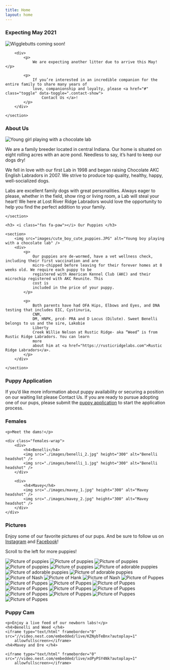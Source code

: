 ```yaml
---
title: Home
layout: home
---
```


<article id="coming-2021">
    <h3> <i class="fas fa-paw"></i> Expecting May 2021 </h3>
    <section class="row">
        <img src="images/puppies1.JPG" alt="Wigglebutts coming soon!" class="img-banner" />

        <div>
            <p>
                We are expecting another litter due to arrive this May! </p>

            <p>
                If you’re interested in an incredible companion for the entire family to share many years of
                love, companionship and loyalty, please <a href="#" class="toggle" data-toggle=".contact-show">
                    Contact Us </a>!
            </p>
        </div>

    </section>
</article>

<article id="about">
    <h3> <i class="fas fa-paw"></i> About Us </h3>
    <section>
        <img src="images/cute_girl_cute_puppies.JPG" alt="Young girl playing with a chocolate lab" />
        <div>
            <p>
                We are a family breeder located in central Indiana. Our home is situated on eight rolling acres
                with
                an acre pond. Needless to say, it’s hard to keep our dogs dry!
            </p>
            <p>
                We fell in love with our first Lab in
                1998 and began raising Chocolate AKC English Labradors in 2007. We strive to produce top
                quality,
                healthy, happy, well-socialized dogs.
            </p>
            <p>Labs are excellent family dogs with great personalities.
                Always eager to please, whether in the field, show ring or living room, a Lab will steal your
                heart!
                We here at Lost River Ridge Labradors would love the opportunity to help you find the perfect
                addition to your family.
            </p>
        </div>

    </section>

    <h3> <i class="fas fa-paw"></i> Our Puppies </h3>

    <section>
        <img src="images/cute_boy_cute_puppies.JPG" alt="Young boy playing with a chocolate lab" />
        <div>
            <p>
                Our puppies are de-wormed, have a vet wellness check, including their first vaccination and are
                micro-chipped before leaving for their forever homes at 8 weeks old. We require each puppy to be
                registered with American Kennel Club (AKC) and their microchip registered with AKC Reunite. This
                cost is
                included in the price of your puppy.
            </p>

            <p>
                Both parents have had OFA Hips, Elbows and Eyes, and DNA testing that includes EIC, Cystinuria,
                CNM,
                DM, HNPK, prcd- PRA and D Locus (Dilute). Sweet Benelli belongs to us and the sire, Lakobie
                Liberty
                Creek Willie Nelson at Rustic Ridge- aka “Weed” is from Rustic Ridge Labradors. You can learn
                more
                about him at <a href="https://rusticridgelabs.com">Rustic Ridge Labradors</a>.
            </p>
        </div>

    </section>
</article>

<section>
    <h3> <i class="fas fa-paw"></i> Puppy Application </h3>
    <p>If you’d like more information about puppy availability or securing a position on our waiting list please
        <a class="toggle" data-toggle=".contact-show">Contact Us</a>. If
        you are ready to pursue adopting one of our pups, please submit the <a href="./interested.html">puppy application</a> to start the application process.
    </p>
</section>

<section id="females">
    <h3> <i class="fas fa-paw"></i> Females </h3>

    <p>Meet the dams!</p>

    <div class="females-wrap">
        <div>
            <h4>Benelli</h4>
            <img src="./images/benelli_2.jpg" height="300" alt="Benelli headshot" />
            <img src="./images/benelli_1.jpg" height="300" alt="Benelli headshot" />
        </div>

        <div>
            <h4>Mavey</h4>
            <img src="./images/mavey_1.jpg" height="300" alt="Mavey headshot" />
            <img src="./images/mavey_2.jpg" height="300" alt="Mavey headshot" />
        </div>
    </div>

</section>

<h3> <i class="fas fa-paw"></i> Pictures </h3>

<p> Enjoy some of our favorite pictures of our pups. And be sure to follow us on <a
        href="https://www.instagram.com/lostriverridge_labradors/">Instagram</a> and <a
        href="https://www.facebook.com/lostriverridgelabradors">Facebook</a>!</p>
<p class="hidden-lg">Scroll to the left for more puppies!</p>
<section id="pictures">
    <img src="images/20200721_181821.jpg" alt="Picture of puppies" />
    <!-- <img src="images/158442.jpeg" alt="Picture of puppies" /> -->
    <!-- <video controls>
        <source src="./images/20200721_181925.mov" type="video/mp4" />
    </video> -->
    <img src="images/144227.jpeg" alt="Picture of puppies" />
    <img src="images/puppies15.jpg" alt="Picture of puppies" />
    <img src="images/IMG_20191018_203001.jpg" alt="Picture of puppies" />
    <!-- <img src="images/imagejpeg_0-1.jpg" alt="Picture of puppies" /> -->
    <img src="images/FB_IMG_1578790648427.jpg" alt="Picture of puppies" />
    <!-- <video controls>
        <source src="./images/20200721_182158.mov" type="video/mp4" />
    </video> -->
    <img src="images/puppies3.JPG" alt="Picture of adorable puppies" />
    <img src="images/puppies10.JPG" alt="Picture of adorable puppies" />
    <img src="images/puppies1.JPG" alt="Picture of adorable puppies" />
    <img src="images/puppies16.jpg" alt="Picture of Nash" />
    <!-- <img src="images/puppies9.JPG" alt="Picture of adorable puppies" /> -->
    <!-- <video controls>
        <source src="./images/video3gpp_0.mov" type="video/mp4" />
    </video> -->
    <img src="images/puppies13.jpg" alt="Picture of Hank" />
    <img src="images/puppies14.jpg" alt="Picture of Nash" />
    <img src="images/newpic1.jpg" alt="Picture of Puppes" />
    <img src="images/newpic2.jpg" alt="Picture of Puppes" />
    <img src="images/newpic3.jpg" alt="Picture of Puppes" />
    <img src="images/newpic4.jpg" alt="Picture of Puppes" />
    <img src="images/newpic5.jpg" alt="Picture of Puppes" />
    <img src="images/newpic6.jpg" alt="Picture of Puppes" />
    <img src="images/newpic7.jpg" alt="Picture of Puppes" />
    <img src="images/newpic8.jpg" alt="Picture of Puppes" />
    <img src="images/newpic9.jpg" alt="Picture of Puppes" />
    <img src="images/newpic10.jpg" alt="Picture of Puppes" />
    <img src="images/newpic11.jpg" alt="Picture of Puppes" />
</section>


<section id="puppy-cam">
    <h3> <i class="fas fa-paw"></i> Puppy Cam </h3>

    <p>Enjoy a live feed of our newborn labs!</p>
    <h4>Benelli and Weed </h4>
    <iframe type="text/html" frameborder="0" src="//video.nest.com/embedded/live/KZNybTeBnx?autoplay=1"
        allowfullscreen></iframe>
    <h4>Mavey and Dre </h4>

    <iframe type="text/html" frameborder="0" src="//video.nest.com/embedded/live/xdPyPSY4Nk?autoplay=1"
        allowfullscreen></iframe>
</section>
